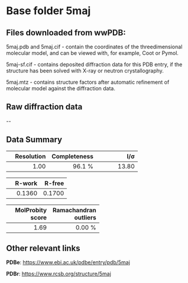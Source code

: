 # Base folder 5maj

## Files downloaded from wwPDB:

5maj.pdb and 5maj.cif - contain the coordinates of the threedimensional molecular model, and can be viewed with, for example, Coot or Pymol.

5maj-sf.cif - contains deposited diffraction data for this PDB entry, if the structure has been solved with X-ray or neutron crystallography.

5maj.mtz - contains structure factors after automatic refinement of molecular model against the diffraction data.

## Raw diffraction data

--<br> 

## Data Summary
|   | Resolution | Completeness| I/$\boldsymbol{\sigma}$ |
|---|-------------:|----------------:|--------------:|
|   |1.00|96.1  %|<img width=50/>13.80|

|   | **R-work**| **R-free**   
|---|-------------:|----------------:|           
||0.1360|0.1700|

|   |**MolProbity<br>score**| **Ramachandran<br>outliers** 
|---|-------------:|----------------:|
||1.69|0.00 %|

## Other relevant links 
**PDBe**:  https://www.ebi.ac.uk/pdbe/entry/pdb/5maj
 
**PDBr**: https://www.rcsb.org/structure/5maj 

